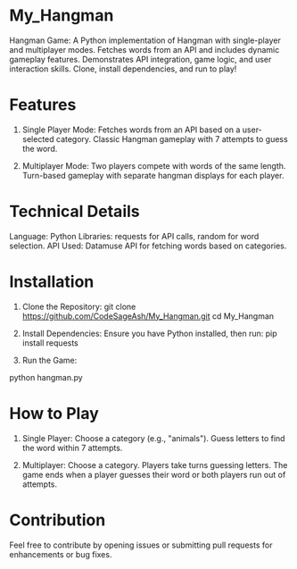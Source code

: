 # My_Hangman
Hangman Game: A Python implementation of Hangman with single-player and multiplayer modes. Fetches words from an API and includes dynamic gameplay features. Demonstrates API integration, game logic, and user interaction skills. Clone, install dependencies, and run to play!

# Features
1. Single Player Mode:
Fetches words from an API based on a user-selected category.
Classic Hangman gameplay with 7 attempts to guess the word.

2. Multiplayer Mode:
Two players compete with words of the same length.
Turn-based gameplay with separate hangman displays for each player.

# Technical Details
Language: Python
Libraries: requests for API calls, random for word selection.
API Used: Datamuse API for fetching words based on categories.

# Installation
1. Clone the Repository:
git clone https://github.com/CodeSageAsh/My_Hangman.git
cd My_Hangman

2. Install Dependencies:
Ensure you have Python installed, then run:
pip install requests
3. Run the Game:

python hangman.py

# How to Play
1. Single Player:
Choose a category (e.g., "animals").
Guess letters to find the word within 7 attempts.

3. Multiplayer:
Choose a category.
Players take turns guessing letters.
The game ends when a player guesses their word or both players run out of attempts.

# Contribution
Feel free to contribute by opening issues or submitting pull requests for enhancements or bug fixes.

